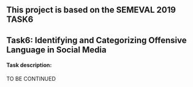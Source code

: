 ## This project is based on the SEMEVAL 2019 TASK6 

## Task6: Identifying and Categorizing Offensive Language in Social Media

#### Task description:

TO BE CONTINUED
